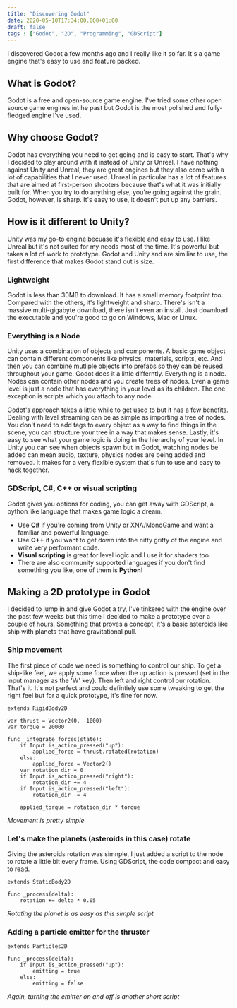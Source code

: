 ```yaml
---
title: "Discovering Godot"
date: 2020-05-10T17:34:00.000+01:00
draft: false
tags : ["Godot", "2D", "Programming", "GDScript"]
---
```


I discovered Godot a few months ago and I really like it so far. It's a game engine that's easy to use and feature packed.

## What is Godot?

Godot is a free and open-source game engine. I've tried some other open source game engines int he past but Godot is the most polished and fully-fledged engine I've used. 

## Why choose Godot?

Godot has everything you need to get going and is easy to start. That's why I decided to play around with it instead of Unity or Unreal. I have nothing against Unity and Unreal, they are great engines but they also come with a lot of capabilities that I never used. Unreal in particular has a lot of features that are aimed at first-person shooters because that's what it was initially built for. When you try to do anything else, you're going against the grain. Godot, however, is sharp. It's easy to use, it doesn't put up any barriers.

## How is it different to Unity?

Unity was my go-to engine becuase it's flexible and easy to use. I like Unreal but it's not suited for my needs most of the time. It's powerful but takes a lot of work to prototype. Godot and Unity and are similiar to use, the first difference that makes Godot stand out is size.

### Lightweight

Godot is less than 30MB to download. It has a small memory footprint too. Compared with the others, it's lightweight and sharp. There's isn't a massive multi-gigabyte download, there isn't even an install. Just download the executable and you're good to go on Windows, Mac or Linux. 

### Everything is a Node

Unity uses a combination of objects and components. A basic game object can contain different components like physics, materials, scripts, etc. And then you can combine mutliple objects into prefabs so they can be reused throughout your game. Godot does it a little differntly. Everything is a node. Nodes can contain other nodes and you create trees of nodes. Even a game level is just a node that has everything in your level as its children. The one exception is scripts which you attach to any node.

Godot's approach takes a little while to get used to but it has a few benefits. Dealing with level streaming can be as simple as importing a tree of nodes. You don't need to add tags to every object as a way to find things in the scene, you can structure your tree in a way that makes sense. Lastly, it's easy to see what your game logic is doing in the hierarchy of your level. In Unity you can see when objects spawn but in Godot, watching nodes be added can mean audio, texture, physics nodes are being added and removed. It makes for a very flexible system that's fun to use and easy to hack together.

### GDScript, C#, C++ or visual scripting

Godot gives you options for coding, you can get away with GDScript, a python like language that makes game logic a dream.
- Use **C#** if you're coming from Unity or XNA/MonoGame and want a familiar and powerful language.
- Use **C++** if you want to get down into the nitty gritty of the engine and write very performant code.
- **Visual scripting** is great for level logic and I use it for shaders too.
- There are also community supported languages if you don't find something you like, one of them is **Python**!

## Making a 2D prototype in Godot 

I decided to jump in and give Godot a try, I've tinkered with the engine over the past few weeks but this time I decided to make a prototype over a couple of hours. Something that proves a concept, it's a basic asteroids like ship with planets that have gravitational pull.

### Ship movement

The first piece of code we need is something to control our ship. To get a ship-like feel, we apply some force when the up action is pressed (set in the input manager as the 'W' key). Then left and right control our rotation. That's it. It's not perfect and could defintiely use some tweaking to get the right feel but for a quick prototype, it's fine for now.

```gdscript
extends RigidBody2D

var thrust = Vector2(0, -1000)
var torque = 20000

func _integrate_forces(state):
	if Input.is_action_pressed("up"):
		applied_force = thrust.rotated(rotation)
	else:
		applied_force = Vector2()
	var rotation_dir = 0
	if Input.is_action_pressed("right"):
		rotation_dir += 4
	if Input.is_action_pressed("left"):
		rotation_dir -= 4

	applied_torque = rotation_dir * torque
```
_Movement is pretty simple_

### Let's make the planets (asteroids in this case) rotate

Giving the asteroids rotation was simnple, I just added a script to the node to rotate a little bit every frame. Using GDScript, the code compact and easy to read.

```gdscript
extends StaticBody2D

func _process(delta):
	rotation += delta * 0.05
```
_Rotating the planet is as easy as this simple script_

### Adding a particle emitter for the thruster

```gdscript
extends Particles2D

func _process(delta):
	if Input.is_action_pressed("up"):
		emitting = true
	else:
		emitting = false
```
_Again, turning the emitter on and off is another short script_
